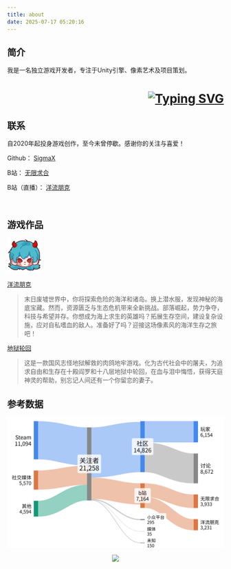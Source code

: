 ```yaml
---
title: about
date: 2025-07-17 05:20:16
---
```


## 简介

我是一名独立游戏开发者，专注于Unity引擎、像素艺术及项目策划。

<!-- 动态打字效果 -->
<!-- 热爱像素艺术和深度玩法，致力于创作有趣的模拟经营类游戏。console.log("Indie Game") -->
<h1 align="right">
  <a href="https://git.io/typing-svg">
    <img src="https://readme-typing-svg.herokuapp.com?font=Fira+Code&pause=1000&color=00E2FF&width=435&lines=%E7%83%AD%E7%88%B1%E5%83%8F%E7%B4%A0%E8%89%BA%E6%9C%AF%E5%92%8C%E6%B7%B1%E5%BA%A6%E7%8E%A9%E6%B3%95%EF%BC%8C;%E8%87%B4%E5%8A%9B%E4%BA%8E%E5%88%9B%E4%BD%9C%E6%9C%89%E8%B6%A3%E7%9A%84%E6%A8%A1%E6%8B%9F%E7%BB%8F%E8%90%A5%E7%B1%BB%E6%B8%B8%E6%88%8F%E3%80%82;console.log(%22Indie+Game%22)" alt="Typing SVG" />
  </a>
</h1>

## 联系

自2020年起投身游戏创作，至今未曾停歇。感谢你的关注与喜爱！

Github： [SigmaX](https://github.com/2858199552)

B站： [无限求合](https://space.bilibili.com/400130308)

B站（直播）： [洋流朋克](https://space.bilibili.com/3493117003041074)

<br>

## 游戏作品

<img src="/source/img/OceanPunk_Icon_0.png" width="80" height="80" />

[洋流朋克](https://store.steampowered.com/app/1883840/_/)

>末日废墟世界中，你将探索危险的海洋和诸岛。换上潜水服，发现神秘的海底宝藏。然而，资源匮乏与生态危机带来全新挑战。部落崛起，势力争夺，科技与希望并存。你想成为海上求生的英雄吗？拓展生存空间，建设复杂设施，应对自私嗜血的敌人。准备好了吗？迎接这场像素风的海洋生存之旅吧！

[地狱轮回](https://store.steampowered.com/app/3584140/_/)

>这是一款国风志怪地狱解救的肉鸽地牢游戏。化为古代社会中的屠夫，为追求自由和生存在十殿阎罗和十八层地狱中轮回，在血与泪中悔悟，获得天庭神灵的帮助，别忘记人间还有一个你留恋的妻子。

## 参考数据

![统计数据](/source/img/sankeymatic_20250717_042449_2000x1200.png)

<!-- 统计数据 -->
<div align="center">
  <img src="https://tc.z.wiki/autoupload/f/R5kbv9BGr4UEbMhGAezwauLiCfpjDkmm_nK2r2Q_jbSyl5f0KlZfm6UsKj-HyTuv/20250717/2T1F/2000X1200/sankeymatic_20250717_042449_2000x1200.png" style="max-width: 100%; height: auto; width: 600px;" />
</div>